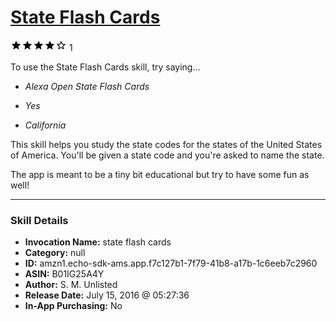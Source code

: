 # [State Flash Cards](http://alexa.amazon.com/#skills/amzn1.echo-sdk-ams.app.f7c127b1-7f79-41b8-a17b-1c6eeb7c2960)
![4 stars](../../images/ic_star_black_18dp_1x.png)![4 stars](../../images/ic_star_black_18dp_1x.png)![4 stars](../../images/ic_star_black_18dp_1x.png)![4 stars](../../images/ic_star_black_18dp_1x.png)![4 stars](../../images/ic_star_border_black_18dp_1x.png) 1

To use the State Flash Cards skill, try saying...

* *Alexa Open State Flash Cards*

* *Yes*

* *California*

This skill helps you study the state codes for the states of the United States of America. You'll be given a state code and you're asked to name the state.

The app is meant to be a tiny bit educational but try to have some fun as well!

***

### Skill Details

* **Invocation Name:** state flash cards
* **Category:** null
* **ID:** amzn1.echo-sdk-ams.app.f7c127b1-7f79-41b8-a17b-1c6eeb7c2960
* **ASIN:** B01IG25A4Y
* **Author:** S. M. Unlisted
* **Release Date:** July 15, 2016 @ 05:27:36
* **In-App Purchasing:** No
